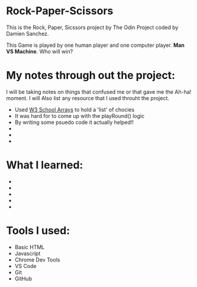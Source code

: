 # Rock-Paper-Scissors 
This is the Rock, Paper, Sicssors project by The Odin Project coded by Damien Sanchez.

This Game is played by one human player and one computer player. **Man VS Machine**. Who will win?

# My notes through out the project:
I will be taking notes on things that confused me or that gave me the Ah-ha! moment. I will Also list any resource that I used throuht the project.

* Used [W3 School Arrays](w3school.com/js/js_array.asp) to hold a 'list' of chocies
* It was hard for to come up with the playRound() logic
* By writing some psuedo code it actually helped!!
* 
* 
* 


# What I learned:
* 
* 
* 
* 
* 
# Tools I used:
* Basic HTML
* Javascript
* Chrome Dev Tools
* VS Code
* Git
* GitHub
